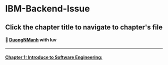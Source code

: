 # IBM-Backend-Issue
## Click the chapter title to navigate to chapter's file
#### 🔗 [DuongNManh](https://github.com/DuongNManh) with luv

---
#### [Chapter 1: Introduce to Software Engineering:](https://github.com/DuongNManh/IBM-Backend-Issue/blob/main/C1-Introduce%20To%20Software%20Engineering.md)
